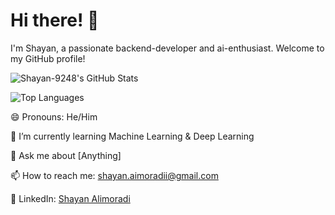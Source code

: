 # Hi there! 👋

<!-- Introduction -->
I'm Shayan, a passionate backend-developer and ai-enthusiast. Welcome to my GitHub profile! 

<!-- GitHub Stats -->
![Shayan-9248's GitHub Stats](https://github-readme-stats.vercel.app/api?username=Shayan-9248&show_icons=true&theme=radical)

<!-- Top Languages Used -->
![Top Languages](https://github-readme-stats.vercel.app/api/top-langs/?username=Shayan-9248&layout=compact&langs_count=10)

<!-- Emojis -->
😄 Pronouns: He/Him

<!--🔭 I’m currently working at recontent<!-- (https://www.recontent.com) -->

🌱 I’m currently learning Machine Learning & Deep Learning

💬 Ask me about [Anything]


<!-- Let's Connect -->
📫 How to reach me: [shayan.aimoradii@gmail.com](mailto:shayan.aimoradii@gmail.com)

💼 LinkedIn: [Shayan Alimoradi](https://www.linkedin.com/in/shayan-alimoradi-81b625228/)
